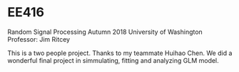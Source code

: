 # EE416
Random Signal Processing
Autumn 2018 University of Washington
Professor: Jim Ritcey

This is a two people project. Thanks to my teammate Huihao Chen. We did a wonderful final project in simmulating, fitting and analyzing GLM model.

